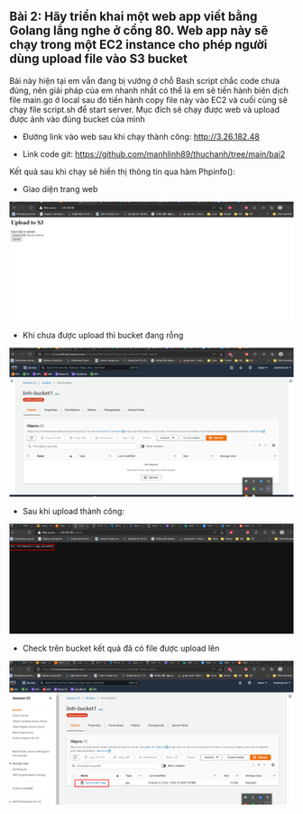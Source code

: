 ## Bài 2: Hãy triển khai một web app viết bằng Golang lắng nghe ở cổng 80. Web app này sẽ chạy trong một EC2 instance cho phép người dùng upload file vào S3 bucket
Bài này hiện tại em vẫn đang bị vướng ở chỗ Bash script chắc code chưa đúng, nên giải pháp của em nhanh nhất có thể là em sẽ tiến hành biên dịch file main.go ở local sau đó tiến hành copy file này vào EC2 và cuối cùng sẽ chạy file script.sh để start server. Mục đích sẽ chạy được web và upload được ảnh vào đúng bucket của mình

- Đường link vào web sau khi chạy thành công: http://3.26.182.48

- Link code git: https://github.com/manhlinh89/thuchanh/tree/main/bai2

Kết quả sau khi chạy sẽ hiển thị thông tin qua hàm Phpinfo():

- Giao diện trang web

![markdown](image/Screenshot_10.png)

-	Khi chưa được upload thì bucket đang rỗng


![markdown](image/Screenshot_7.png)


-	Sau khi upload thành công:


![markdown](image/Screenshot_8.png)

- Check trên bucket kết quả đã có file được upload lên

![markdown](image/Screenshot_9.png)